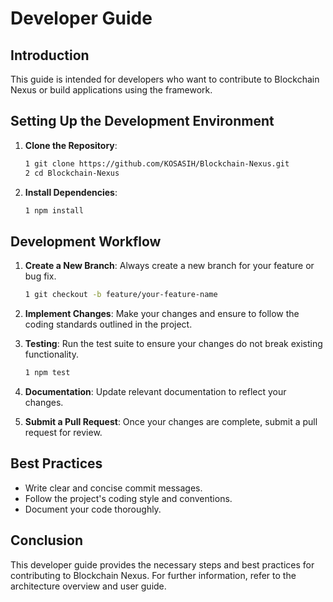 # Developer Guide

## Introduction
This guide is intended for developers who want to contribute to Blockchain Nexus or build applications using the framework.

## Setting Up the Development Environment
1. **Clone the Repository**:
   ```bash
   1 git clone https://github.com/KOSASIH/Blockchain-Nexus.git
   2 cd Blockchain-Nexus
   ```

2. **Install Dependencies**:
   ```bash
   1 npm install
   ```
   
## Development Workflow

1. **Create a New Branch**: Always create a new branch for your feature or bug fix.

   ```bash
   1 git checkout -b feature/your-feature-name
   ```

2. **Implement Changes**: Make your changes and ensure to follow the coding standards outlined in the project.

3. **Testing**: Run the test suite to ensure your changes do not break existing functionality.

   ```bash
   1 npm test
   ```
   
4. **Documentation**: Update relevant documentation to reflect your changes.

5. **Submit a Pull Request**: Once your changes are complete, submit a pull request for review.

## Best Practices

- Write clear and concise commit messages.
- Follow the project's coding style and conventions.
- Document your code thoroughly.

## Conclusion
This developer guide provides the necessary steps and best practices for contributing to Blockchain Nexus. For further information, refer to the architecture overview and user guide.
   
